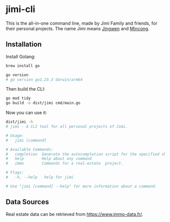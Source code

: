 # jimi-cli

This is the all-in-one command line, made by Jimi Family and friends, for their personal projects. The name Jimi means [Jingwen](https://github.com/jingwen-z) and [Mincong](https://github.com/mincong-h).

## Installation

Install Golang:

```sh
brew install go

go version
# go version go1.23.3 darwin/arm64
```

Then build the CLI:

```sh
go mod tidy
go build -o dist/jimi cmd/main.go
```

Now you can use it:

```sh
dist/jimi -h
# jimi - A CLI tool for all personal projects of Jimi.

# Usage:
#   jimi [command]

# Available Commands:
#   completion  Generate the autocompletion script for the specified shell
#   help        Help about any command
#   immo        Commands for a real-estate  project.

# Flags:
#   -h, --help   help for jimi

# Use "jimi [command] --help" for more information about a command.
```

## Data Sources

Real estate data can be retrieved from <https://www.immo-data.fr/>.
